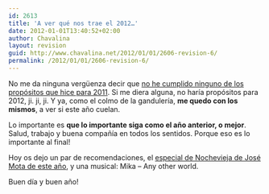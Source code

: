 ```yaml
---
id: 2613
title: 'A ver qué nos trae el 2012…'
date: 2012-01-01T13:40:52+02:00
author: Chavalina
layout: revision
guid: http://www.chavalina.net/2012/01/01/2606-revision-6/
permalink: /2012/01/01/2606-revision-6/
---
```

No me da ninguna vergüenza decir que [no he cumplido ninguno de los propósitos que hice para 2011](http://www.chavalina.net/2010/12/31/todo-pasa-y-todo-queda/). Si me diera alguna, no haría propósitos para 2012, ji. ji, ji. Y ya, como el colmo de la gandulería, **me quedo con los mismos**, a ver si este año cuelan.

Lo importante es **que lo importante siga como el año anterior, o mejor**. Salud, trabajo y buena compañía en todos los sentidos. Porque eso es lo importante al final!

Hoy os dejo un par de recomendaciones, el <a href="http://www.rtve.es/alacarta/videos/especiales-nochevieja-con-jose-mota/especial-nochevieja-jose-mota-seven-siete-pecados-capitales-provincia/1285081/" target="_blank">especial de Nochevieja de José Mota de este año</a>, y una musical: Mika &#8211; Any other world.

Buen día y buen año!